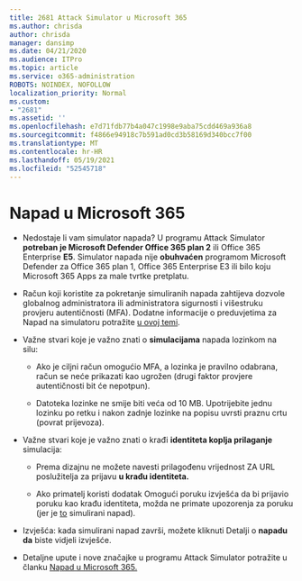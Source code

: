 ```yaml
---
title: 2681 Attack Simulator u Microsoft 365
ms.author: chrisda
author: chrisda
manager: dansimp
ms.date: 04/21/2020
ms.audience: ITPro
ms.topic: article
ms.service: o365-administration
ROBOTS: NOINDEX, NOFOLLOW
localization_priority: Normal
ms.custom:
- "2681"
ms.assetid: ''
ms.openlocfilehash: e7d71fdb77b4a047c1998e9aba75cdd469a936a8
ms.sourcegitcommit: f4866e94918c7b591ad0cd3b58169d340bcc7f00
ms.translationtype: MT
ms.contentlocale: hr-HR
ms.lasthandoff: 05/19/2021
ms.locfileid: "52545718"
---
```

# <a name="attack-simulator-in-microsoft-365"></a>Napad u Microsoft 365

- Nedostaje li vam simulator napada? U programu Attack Simulator **potreban je Microsoft Defender Office 365 plan 2** ili Office 365 Enterprise **E5**. Simulator napada nije **obuhvaćen** programom Microsoft Defender za Office 365 plan 1, Office 365 Enterprise E3 ili bilo koju Microsoft 365 Apps za male tvrtke pretplatu.

- Račun koji koristite za pokretanje simuliranih napada zahtijeva dozvole globalnog administratora ili administratora sigurnosti i višestruku provjeru autentičnosti (MFA). Dodatne informacije o preduvjetima za Napad na simulatoru potražite [u ovoj temi](/microsoft-365/security/office-365-security/attack-simulator).

- Važne stvari koje je važno znati o **simulacijama** napada lozinkom na silu:

  - Ako je ciljni račun omogućio MFA, a lozinka je pravilno odabrana, račun se neće prikazati kao ugrožen (drugi faktor provjere autentičnosti bit će nepotpun).

  - Datoteka lozinke ne smije biti veća od 10 MB. Upotrijebite jednu lozinku po retku i nakon zadnje lozinke na popisu uvrsti praznu crtu (povrat prijevoza).

- Važne stvari koje je važno znati o krađi **identiteta koplja prilaganje** simulacija:

  - Prema dizajnu ne možete navesti prilagođenu vrijednost ZA URL poslužitelja za prijavu **u krađu identiteta.**

  - Ako primatelj koristi dodatak Omogući poruku izvješća da bi prijavio poruku kao krađu identiteta, možda ne primate upozorenja za poruku (jer je [to](/microsoft-365/security/office-365-security/enable-the-report-message-add-in) simulirani napad).

- Izvješća: kada simulirani napad završi, možete kliknuti Detalji o **napadu da** biste vidjeli izvješće.

- Detaljne upute i nove značajke u programu Attack Simulator potražite u članku [Napad u Microsoft 365.](/microsoft-365/security/office-365-security/attack-simulator)
